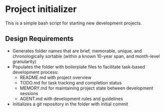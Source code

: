 # Project initializer

This is a simple bash script for starting new development projects.

## Design Requirements

- Generates folder names that are brief, memorable, unique, and chronologically sortable (within a known 10-year span, and month-level granularity)
- Populates the folder with boilerplate files to facilitate task-based development process:
  - README.md with project overview
  - TODO.md for task tracking and completion status
  - MEMORY.md for maintaining project state between development sessions
  - AGENT.md with development rules and guidelines
- Initializes a git repository in the folder with initial commit
